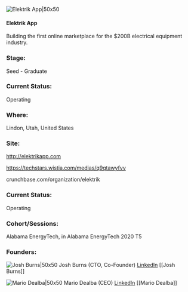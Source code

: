 

![Elektrik App|50x50](https://apimg.techstars.com/connect/images/image_files/629e192fdb2d3c0008d6504b/original/Full_Bolt_Logo_D.blackSmall.jpg)

#### Elektrik App
Building the first online marketplace for the $200B electrical equipment industry.

### Stage: 
Seed - Graduate 

### Current Status: 
Operating

### Where:
Lindon, Utah, United States

### Site:
http://elektrikapp.com

https://techstars.wistia.com/medias/q9qtawyfvv

crunchbase.com/organization/elektrik

### Current Status: 
Operating

### Cohort/Sessions: 
Alabama EnergyTech, in Alabama EnergyTech 2020 T5

### Founders: 

![Josh Burns|50x50](https://apimg.techstars.com/connect/images/image_files/5f4fb23334a60d0c99000085/original/DSC_3339.jpeg) Josh Burns (CTO, Co-Founder) [LinkedIn](https://linkedin.com/in/josh-burns-77269415b) [[Josh Burns]]

![Mario Dealba|50x50](https://apimg.techstars.com/connect/images/image_files/5f47fb2a34a60d4abf00005f/original/headshot_mario_cropped_square.jpg) Mario Dealba (CEO) [LinkedIn](https://linkedin.com/in/mariodealba) [[Mario Dealba]]


